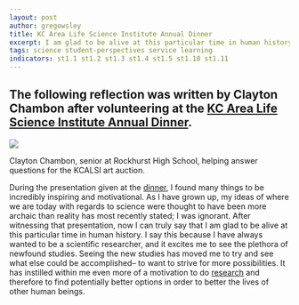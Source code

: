 ```yaml
---
layout: post
author: gregowsley
title: KC Area Life Science Institute Annual Dinner
excerpt: I am glad to be alive at this particular time in human history.
tags: science student-perspectives service learning
indicators: st1.1 st1.2 st1.3 st1.4 st1.5 st1.10 st1.11
---
```


## The following reflection was written by Clayton Chambon after volunteering at the [KC Area Life Science Institute Annual Dinner](http://kclifesciences.org/events/previous-kcalsi-events/annual-dinner/).


<div class="flex-wrapper">
  <img src="{{ site.baseurl }}/img/KCALSI Dinner.jpeg">
</div>
<p class="caption">Clayton Chambon, senior at Rockhurst High School, helping answer questions for the KCALSI art auction.</p>


During the presentation given at the [dinner](http://kclifesciences.org/events/previous-kcalsi-events/annual-dinner/), I found many things to be incredibly inspiring and motivational. As I have grown up, my ideas of where we are today with regards to science were thought to have been more archaic than reality has most recently stated; I was ignorant. After witnessing that presentation, now I can truly say that I am glad to be alive at this particular time in human history. I say this because I have always wanted to be a scientific researcher, and it excites me to see the plethora of newfound studies. Seeing the new studies has moved me to try and see what else could be accomplished– to want to strive for more possibilities. It has instilled within me even more of a motivation to do [research](http://steam.rockhursths.edu/2017/02/01/New-Courses.html) and therefore to find potentially better options in order to better the lives of other human beings.


